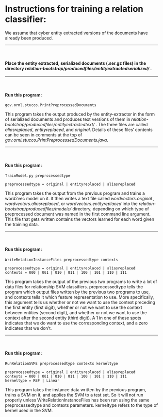 # Instructions for training a relation classifier:

We assume that cyber entity extracted versions of the documents have already been produced. 

---

<br>


#### Place the entity extracted, serialized documents (.ser.gz files) in the directory *relation-bootstrap/producedfiles/entityextractedserialized/* .

---

<br>


#### Run this program:

	gov.ornl.stucco.PrintPreprocessedDocuments

This program takes the output produced by the entity-extractor in the form of serialized documents and produces text versions of them in 
*relation-bootstrap/producedfiles/entityextractedtext/* .  The three files are called *aliasreplaced*, *entityreplaced*, and *original*.  Details of these files’ contents can be seen in comments at the top of *gov.ornl.stucco.PrintPreprocessedDocuments.java*.

---

<br>


#### Run this program:

	TrainModel.py preprocessedtype

	preprocessedtype = original | entityreplaced | aliasreplaced

This program takes the output from the previous program and trains a word2vec model on it.  It then writes a text file called *wordvectors.original* , *wordvectors.aliasreplaced*, or *wordvectors.entityreplaced* into the *relation-bootstrap/producedfiles/models/* directory, depending on which type of preprocessed document was named in the first command line argument.  This file that gets written contains the vectors learned for each word given the training data.

---

<br>


#### Run this program:

	WriteRelationInstanceFiles preprocessedtype contexts

	preprocessedtype = original | entityreplaced | aliasreplaced
	contexts = 000 | 001 | 010 | 011 | 100 | 101 | 110 | 111

This program takes the output of the previous two programs to write a lot of data files for relationship SVM classifiers.  preprocessedtype tells the program which output files written by the previous two programs to use, and contexts tells it which feature representation to use.  More specifically, this argument tells us whether or not we want to use the context preceding the first entity (first digit), whether or not we want to use the context between entities (second digit), and whether or not we want to use the context after the second entity (third digit).  A 1 in one of these spots indicates that we do want to use the corresponding context, and a zero indicates that we don't.

---

<br>


#### Run this program:

	RunRelationSVMs preprocessedtype contexts kerneltype

	preprocessedtype = original | entityreplaced | aliasreplaced
	contexts = 000 | 001 | 010 | 011 | 100 | 101 | 110 | 111
	kerneltype = RBF | Linear

This program takes the instance data written by the previous program, trains a SVM on it, and applies the SVM to a test set.  So it will not run properly unless WriteRelationInstanceFiles has been run using the same preprocessedtype and contexts parameters.  kerneltype refers to the type of kernel used in the SVM.


